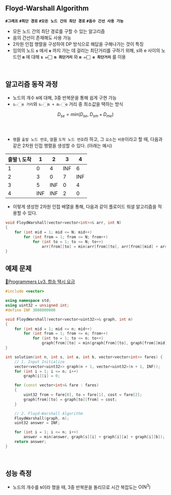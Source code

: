 ## Floyd-Warshall Algorithm
**`#그래프`** **`#최단 경로`** **`#모든 노드 간의 최단 경로`** **`#음수 간선 사용 가능`**  

- 모든 노드 간의 최단 경로를 구할 수 있는 알고리즘
- 음의 간선이 존재해도 사용 가능
- 2차원 인접 행렬을 구성하여 DP 방식으로 해답을 구해나가는 것이 특징
- 임의의 노드 **`s`** 에서 **`e`** 까지 가는 데 걸리는 최단거리를 구하기 위해, s와 e 사이의 노드인 **`m`** 에 대해 **`s 👉🏻 m 최단거리`** 와 **`m 👉🏻 e 최단거리`** 를 이용 

<br>

## 알고리즘 동작 과정

- 노드의 개수 `N`에 대해, 3중 반복문을 통해 쉽게 구현 가능
- `s👉🏻e 거리`와 `s👉🏻m + m👉🏻e` 거리 중 최소값을 택하는 방식

$$ D_{se} = min(D_{se}, \ D_{sm} + D_{me})$$  
<br>

- `행`을 `출발 노드 번호`, `열`을 `도착 노드 번호`라 하고, 그 `요소`는 `비용`이라고 할 때, 다음과 같은 2차원 인접 행렬을 생성할 수 있다. (아래는 예시)

| 출발 \ 도착 | 1   | 2   | 3   | 4   |
| ----------- | --- | --- | --- | --- |
| 1           | 0    | 4    | INF    | 6    |
| 2           | 3    | 0    | 7    | INF    |
| 3           | 5    | INF    | 0    | 4    |
| 4            | INF    | INF    | 2    | 0    |

- 이렇게 생성한 2차원 인접 배열을 통해, 다음과 같이 플로이드 워셜 알고리즘을 적용할 수 있다.
```cpp
void FloydWarshall(vector<vector<int>>& arr, int N)
{
	for (int mid = 1; mid <= N; mid++)
		for (int from = 1; from <= N; from++)
			for (int to = 1; to <= N; to++)
				arr[from][to] = min(arr[from][to], arr[from][mid] + arr[mid][to]);
}
```  

## 예제 문제
[🔗Programmers Lv3. 합승 택시 요금](https://school.programmers.co.kr/learn/courses/30/lessons/72413)  

```cpp
#include <vector>

using namespace std;
using uint32 = unsigned int;
#define INF 3000000000

void FloydWarshall(vector<vector<uint32>>& graph, int n)
{
    for (int mid = 1; mid <= n; mid++)
        for (int from = 1; from <= n; from++)
            for (int to = 1; to <= n; to++)
                graph[from][to] = min(graph[from][to], graph[from][mid] + graph[mid][to]);
}

int solution(int n, int s, int a, int b, vector<vector<int>> fares) {
    // 1. Input Initialize
    vector<vector<uint32>> graph(n + 1, vector<uint32>(n + 1, INF));
    for (int i = 1; i <= n; i++)
        graph[i][i] = 0;

    for (const vector<int>& fare : fares)
    {
        uint32 from = fare[0], to = fare[1], cost = fare[2];
        graph[from][to] = graph[to][from] = cost;
    }

    // 2. Floyd-Warshall Algorithm
    FloydWarshall(graph, n);
    uint32 answer = INF;

    for (int i = 1; i <= n; i++)
        answer = min(answer, graph[s][i] + graph[i][a] + graph[i][b]);
    return answer;
}
```  

<br>

## 성능 측정

- 노드의 개수를 `N`이라 했을 때, 3중 반복문을 돌리므로 시간 복잡도는 $\mathrm{O(N^3)}$


